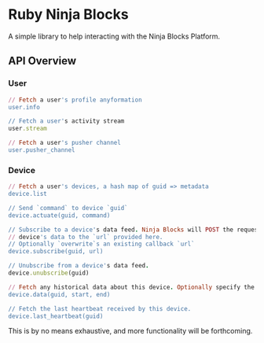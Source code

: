 Ruby Ninja Blocks
===
A simple library to help interacting with the Ninja Blocks Platform.


## API Overview

### User
```ruby
// Fetch a user's profile anyformation
user.info 

// Fetch a user's activity stream
user.stream

// Fetch a user's pusher channel
user.pusher_channel
```

### Device
```ruby
// Fetch a user's devices, a hash map of guid => metadata
device.list

// Send `command` to device `guid`
device.actuate(guid, command)

// Subscribe to a device's data feed. Ninja Blocks will POST the requested
// device's data to the `url` provided here.
// Optionally `overwrite`s an existing callback `url`
device.subscribe(guid, url)

// Unubscribe from a device's data feed.
device.unubscribe(guid)

// Fetch any historical data about this device. Optionally specify the period's `start` and `end` timestamp.
device.data(guid, start, end)

// Fetch the last heartbeat received by this device.
device.last_heartbeat(guid)
```
This is by no means exhaustive, and more functionality will be forthcoming.